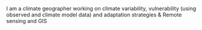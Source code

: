 I am a climate geographer working on climate variability, vulnerability (using observed and climate model data) and adaptation strategies & Remote sensing and GIS

